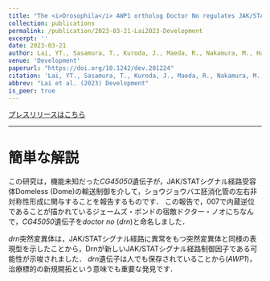 ```yaml
---
title: "The <i>Drosophila</i> AWP1 ortholog Doctor No regulates JAK/STAT signaling for left-right asymmetry in the gut by promoting receptor endocytosis"
collection: publications
permalink: /publication/2023-03-21-Lai2023-Development
excerpt: ''
date: 2023-03-21
author: Lai, YT., Sasamura, T., Kuroda, J., Maeda, R., Nakamura, M., Hatori, R., <b><u>Ishibashi, T.</u></b>, Taniguchi, K., Ooike, M., Taguchi, T., Nakazawa, N., Hozumi, S., Okumura, T., Aigaki, T., Inaki, M., Matsuno, K. 
venue: 'Development'
paperurl: "https://doi.org/10.1242/dev.201224"
citation: 'Lai, YT., Sasamura, T., Kuroda, J., Maeda, R., Nakamura, M., Hatori, R., <b><u>Ishibashi, T.</u></b>, Taniguchi, K., Ooike, M., Taguchi, T., Nakazawa, N., Hozumi, S., Okumura, T., Aigaki, T., Inaki, M., Matsuno, K. (2023) "The <i>Drosophila</i> AWP1 ortholog Doctor No regulates JAK/STAT signaling for left-right asymmetry in the gut by promoting receptor endocytosis" <i>Development</i>.'
abbrev: "Lai et al. (2023) Development"
is_peer: true
---
```


[プレスリリースはこちら](https://resou.osaka-u.ac.jp/ja/research/2023/20230420_2)

---

# 簡単な解説

この研究は，機能未知だった*CG45050*遺伝子が，JAK/STATシグナル経路受容体Domeless (Dome)の輸送制御を介して，ショウジョウバエ胚消化管の左右非対称性形成に関与することを報告するものです．
この報告で，007で内蔵逆位であることが描かれているジェームズ・ボンドの宿敵ドクター・ノオにちなんで，*CG45050*遺伝子を*doctor no* (*drn*)と命名しました．

*drn*突然変異体は，JAK/STATシグナル経路に異常をもつ突然変異体と同様の表現型を示したことから，Drnが新しいJAK/STATシグナル経路制御因子である可能性が示唆されました．
*drn*遺伝子は人でも保存されていることから(*AWP1*)，治療標的の新規開拓という意味でも重要な発見です．
